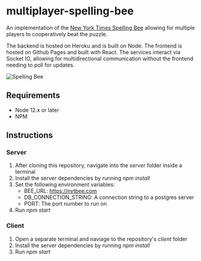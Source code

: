 # multiplayer-spelling-bee
An implementation of the [New York Times Spelling Bee](https://www.nytimes.com/puzzles/spelling-bee) allowing for multiple players to cooperatively beat the puzzle.

The backend is hosted on Heroku and is built on Node. The frontend is hosted on Github Pages and built with React. The services interact via Socket IO, allowing for multidirectional communication without the frontend needing to poll for updates.

![Spelling Bee](https://i.imgur.com/R3mha9g.png)

## Requirements
* Node 12.x or later
* NPM

## Instructions
### Server
1. After cloning this repository, navigate into the *server* folder inside a terminal
1. Install the server dependencies by running *npm install*
1. Set the following environment variables:
    * BEE_URL: https://nytbee.com
    * DB_CONNECTION_STRING: A connection string to a postgres server
    * PORT: The port number to run on
1. Run *npm start*

### Client
1. Open a separate terminal and naviage to the repository's *client* folder
1. Install the server dependencies by running *npm install*
1. Run *npm start*
